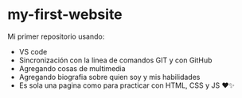 # my-first-website

Mi primer repositorio usando:
- VS code
- Sincronización con la linea de comandos GIT y con GitHub
- Agregando cosas de multimedia
- Agregando biografia sobre quien soy y mis habilidades
- Es sola una pagina como para practicar con HTML, CSS y JS ❤✨
